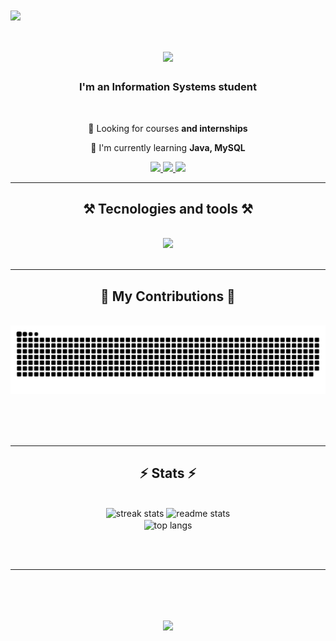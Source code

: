 <img align="center" src="https://i.pinimg.com/originals/92/88/bb/9288bbcca42064eb5083b45301ba4f95.jpg" />

<h1 align="center">
    <img src="https://readme-typing-svg.herokuapp.com?font=Fira+Code&center=true&vCenter=true&pause=1000&color=F707E2&width=435&lines=Welcome+to+my+Github+profile!;I'm+Bruna+Luiza!" />
</h1>

<h3 align="center">I'm an Information Systems student</h3>

<br/>

<div align="center">
 
 🔭 Looking for courses **and internships**
 
 🌱 I'm currently learning **Java, MySQL**

 </div>
 
<div align="center"> 
  <a href="mailto:luizabruna041@gmail.com">
    <img src="https://img.shields.io/badge/Gmail-333333?style=for-the-badge&logo=gmail&logoColor=red" />
  </a>
  <a href="www.linkedin.com/in/bruna-luiza-mathias" target="_blank">
    <img src="https://img.shields.io/badge/LinkedIn-0077B5?style=for-the-badge&logo=linkedin&logoColor=white" target="_blank" />
  </a>
  <a href="https://brmathi.github.io" target="_blank">
     <img src="https://img.shields.io/badge/Portfolio-FF5722?style=for-the-badge&logo=todoist&logoColor=white" target="_blank" /> <!-- sqlite, safari, google-chrome are other good icon options -->
  </a>
</div>

 <hr/>
 
<h2 align="center">⚒️ Tecnologies and tools ⚒️</h2>
<br/>
<div align="center">
    <img src="https://skillicons.dev/icons?i=java,mysql" />
</div>

<br/>
<hr/>

<div align="center">
  <h2>🐍 My Contributions 🐍</h2>
  <br>
  <img alt="snake eating my contributions" src="https://raw.githubusercontent.com/salesp07/salesp07/output/github-contribution-grid-snake.svg" />
  
  <br/><br/><br/>
</div>

<hr/>

<h2 align="center">⚡ Stats ⚡</h2>
<br>
<div align=center>
  <img width=390 src="https://github-readme-stats.vercel.app/api?username=brmathi&count_private=true&theme=react&border_radius=1" alt="streak stats"/>
  <img width=390 src="https://github-readme-streak-stats.herokuapp.com/?user=brmathi&count_private=true&show_icons=true&theme=react&rank_icon=github&border_radius=10" alt="readme stats" />
  <br/>
  <img width=325 align="center" src="https://github-readme-stats.vercel.app/api/top-langs/?username=brmathi&hide=HTML&langs_count=8&layout=compact&theme=react&border_radius=10&size_weight=0.5&count_weight=0.5&exclude_repo=github-readme-stats" alt="top langs" />
</div>

<br/><br/>

<hr/>

<br/>

<h1 align="center">
    <img src="https://readme-typing-svg.herokuapp.com?font=Fira+Code&center=true&vCenter=true&pause=1000&color=F707E2&width=435&lines=Thank+you+for+visiting+my+profile!;Check+out+my+LinkedIn!" />
</h1>
